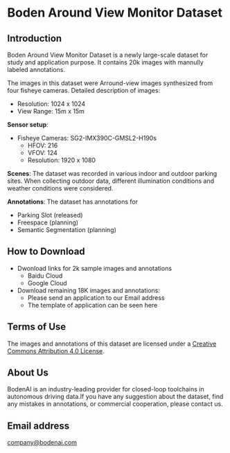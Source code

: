 # Boden Around View Monitor Dataset

## Introduction

Boden Around View Monitor Dataset is a newly large-scale dataset for study and application purpose. It contains 20k images with mannully labeled annotations. 

The images in this dataset were Arround-view images synthesized from four fisheye cameras. Detailed description of images:
* Resolution: 1024 x 1024
* View Range: 15m x 15m

**Sensor setup**:
* Fisheye Cameras: SG2-IMX390C-GMSL2-H190s
  * HFOV: 216
  * VFOV: 124
  * Resolution: 1920 x 1080

**Scenes**: The dataset was recorded in various indoor and outdoor parking sites. When collecting outdoor data, different illumination conditions and weather conditions were considered. 

**Annotations**: The dataset has annotations for
* Parking Slot (released)
* Freespace (planning)
* Semantic Segmentation (planning)


## How to Download

* Dwonload links for 2k sample images and annotations
  * Baidu Cloud
  * Google Cloud
* Download remaining 18K images and annotations:
  * Please send an application to our Email address
  * The template of application can be seen here

## Terms of Use
The images and annotations of this dataset are licensed under a [Creative Commons Attribution 4.0 License](LICENSE).

## About Us
BodenAI is an industry-leading provider for closed-loop toolchains in autonomous driving data.If you have any suggestion about the dataset, find any mistakes in annotations, or commercial cooperation, please contact us.

## Email address
company@bodenai.com

